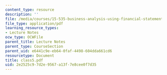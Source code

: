 ```yaml
---
content_type: resource
description: ''
file: /media/courses/15-535-business-analysis-using-financial-statements-spring-2003/2e2525c97d2e9567a13f7e8cee0f7d35_class5.pdf
file_type: application/pdf
learning_resource_types:
- Lecture Notes
ocw_type: OCWFile
parent_title: Lecture Notes
parent_type: CourseSection
parent_uid: e6441c9e-eb64-0faf-4498-604dda661cd6
resourcetype: Document
title: class5.pdf
uid: 2e2525c9-7d2e-9567-a13f-7e8cee0f7d35
---
```

